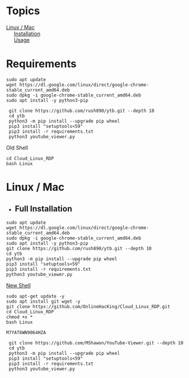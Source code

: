# Topics

[Linux / Mac](https://github.com/rush890/ytb#installation-1)  
&ensp;&emsp;[Installation](https://github.com/rush890/ytb#installation-1)  
&ensp;&emsp;[Usage](https://github.com/rush890/ytb#installation-1)  



# Requirements
 ```
sudo apt update
wget https://dl.google.com/linux/direct/google-chrome-stable_current_amd64.deb
sudo dpkg -i google-chrome-stable_current_amd64.deb
sudo apt install -y python3-pip
```

 ```
  git clone https://github.com/rush890/ytb.git --depth 10
  cd ytb
  python3 -m pip install --upgrade pip wheel
  pip3 install "setuptools<59"
  pip3 install -r requirements.txt
  python3 youtube_viewer.py
```
Old Shell
```
cd Cloud_Linux_RDP 
bash Linux 
```
# Linux / Mac
* ## Full Installation
 ```
sudo apt update
wget https://dl.google.com/linux/direct/google-chrome-stable_current_amd64.deb
sudo dpkg -i google-chrome-stable_current_amd64.deb
sudo apt install -y python3-pip
git clone https://github.com/rush890/ytb.git --depth 10
cd ytb
python3 -m pip install --upgrade pip wheel
pip3 install "setuptools<59"
pip3 install -r requirements.txt
python3 youtube_viewer.py
```

 [New Shell](https://shell.cloud.google.com/?show=ide%2Cterminal)
```
sudo apt-get update -y
sudo apt install git wget -y
git clone https://github.com/OnlineHacKing/Cloud_Linux_RDP.git 
cd Cloud_Linux_RDP
chmod +x * 
bash Linux 
```  
  
```
M7YAT6WN9064HZA
```

 ```
  git clone https://github.com/MShawon/YouTube-Viewer.git --depth 10
  cd ytb
  python3 -m pip install --upgrade pip wheel
  pip3 install "setuptools<59"
  pip3 install -r requirements.txt
  python3 youtube_viewer.py
```
 
